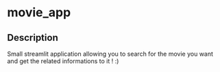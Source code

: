 # movie_app

## Description
Small streamlit application allowing you to search for the movie you want and get the related informations to it ! :)
